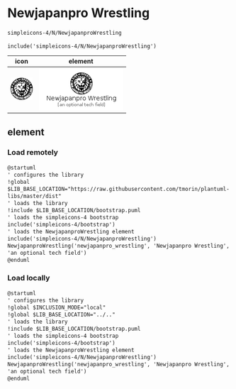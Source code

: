 # Newjapanpro Wrestling

```text
simpleicons-4/N/NewjapanproWrestling
```

```text
include('simpleicons-4/N/NewjapanproWrestling')
```

|icon|element|
|---|---|
|![](NewjapanproWrestling.png)|![](NewjapanproWrestling.element.png)|



## element
### Load remotely
```plantuml
@startuml
' configures the library
!global $LIB_BASE_LOCATION="https://raw.githubusercontent.com/tmorin/plantuml-libs/master/dist"
' loads the library
!include $LIB_BASE_LOCATION/bootstrap.puml
' loads the simpleicons-4 bootstrap
include('simpleicons-4/bootstrap')
' loads the NewjapanproWrestling element
include('simpleicons-4/N/NewjapanproWrestling')
NewjapanproWrestling('newjapanpro_wrestling', 'Newjapanpro Wrestling', 'an optional tech field')
@enduml
```
### Load locally
```plantuml
@startuml
' configures the library
!global $INCLUSION_MODE="local"
!global $LIB_BASE_LOCATION="../.."
' loads the library
!include $LIB_BASE_LOCATION/bootstrap.puml
' loads the simpleicons-4 bootstrap
include('simpleicons-4/bootstrap')
' loads the NewjapanproWrestling element
include('simpleicons-4/N/NewjapanproWrestling')
NewjapanproWrestling('newjapanpro_wrestling', 'Newjapanpro Wrestling', 'an optional tech field')
@enduml
```

